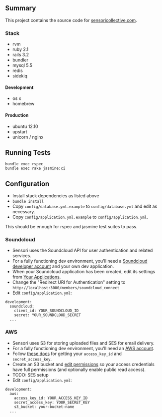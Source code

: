 ## Summary

This project contains the source code for [sensoricollective.com](http://www.sensoricollective.com).

### Stack
- rvm
- ruby 2.1
- rails 3.2
- bundler
- mysql 5.5
- redis
- sidekiq

#### Development
- os x
- homebrew

#### Production
- ubuntu 12.10
- upstart
- unicorn / nginx

## Running Tests

```
bundle exec rspec
bundle exec rake jasmine:ci
```

## Configuration
- Install stack dependencies as listed above
- `bundle install`
- Copy `config/database.yml.example` to `config/database.yml` and edit as necessary.
- Copy `config/application.yml.example` to `config/application.yml`.

This should be enough for rspec and jasmine test suites to pass.

### Soundcloud
- Sensori uses the Soundcloud API for user authentication and related services.
- For a fully functioning dev environment, you'll need a [Soundcloud developer account](https://developers.soundcloud.com/) and your own dev application.
- When your Soundcloud application has been created, edit its settings from [Your Applications](http://soundcloud.com/you/apps).
- Change the "Redirect URI for Authentication" setting to `http://localhost:3000/members/soundcloud_connect`
- Edit `config/application.yml`:

```
development:
  soundcloud:
    client_id: YOUR_SOUNDCLOUD_ID
    secret: YOUR_SOUNDCLOUD_SECRET
  ...
```

### AWS
- Sensori uses S3 for storing uploaded files and SES for email delivery.
- For a fully functioning dev environment, you'll need an [AWS account]().
- Follow [these docs](http://docs.aws.amazon.com/general/latest/gr/getting-aws-sec-creds.html) for getting your `access_key_id` and `secret_access_key`.
- Create an S3 bucket and [edit permissions](http://docs.aws.amazon.com/AmazonS3/latest/UG/EditingBucketPermissions.html) so your access credentials have full permissions (and optionally enable public read access).
- TODO: SES setup
- Edit `config/application.yml`:

```
development:
  aws:
    access_key_id: YOUR_ACCESS_KEY_ID
    secret_access_key: YOUR_SECRET_KEY
    s3_bucket: your-bucket-name
  ...
```
